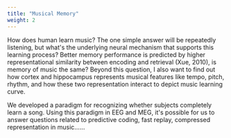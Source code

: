 ```yaml
---
title: "Musical Memory"
weight: 2 
---
```


How does human learn music? The one simple answer will be repeatedly listening, but what's the underlying neural mechanism that supports this learning process? Better memory performance is predicted by higher representational similarity between encoding and retrieval (Xue, 2010), is memory of music the same? Beyond this question, I also want to find out how cortex and hippocampus represents musical features like tempo, pitch, rhythm, and how these two representation interact to depict music learning curve.

We developed a paradigm for recognizing whether subjects completely learn a song. Using this paradigm in EEG and MEG, it's possible for us to answer questions related to predictive coding, fast replay, compressed representation in music......